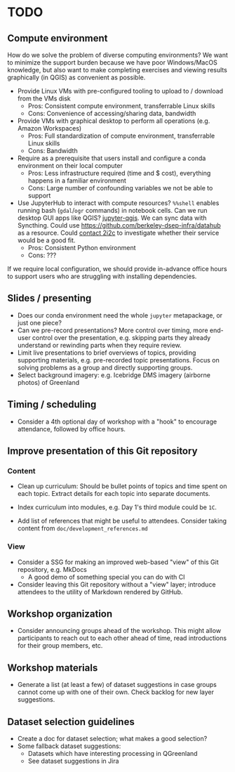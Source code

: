 # TODO

## Compute environment

How do we solve the problem of diverse computing environments? We want to minimize the
support burden because we have poor Windows/MacOS knowledge, but also want to make
completing exercises and viewing results graphically (in QGIS) as convenient as
possible.

* Provide Linux VMs with pre-configured tooling to upload to / download from the VMs
  disk
    * Pros: Consistent compute environment, transferrable Linux skills
    * Cons: Convenience of accessing/sharing data, bandwidth
* Provide VMs with graphical desktop to perform all operations (e.g. Amazon Workspaces)
    * Pros: Full standardization of compute environment, transferrable Linux skills
    * Cons: Bandwidth
* Require as a prerequisite that users install and configure a conda environment on
  their local computer
    * Pros: Less infrastructure required (time and $ cost), everything happens in a
      familiar environment
    * Cons: Large number of confounding variables we not be able to support
* Use JupyterHub to interact with compute resources? `%%shell` enables running bash
  (`gdal`/`ogr` commands) in notebook cells. Can we run desktop GUI apps like QGIS?
  [jupyter-qgis](https://github.com/giswqs/jupyter-qgis). We can sync data with
  Syncthing. Could use <https://github.com/berkeley-dsep-infra/datahub> as a resource.
  Could [contact 2i2c](https://2i2c.org/service/#getahub) to investigate whether their
  service would be a good fit.
    * Pros: Consistent Python environment
    * Cons: ???

If we require local configuration, we should provide in-advance office hours to support
users who are struggling with installing dependencies.


## Slides / presenting

* Does our conda environment need the whole `jupyter` metapackage, or just one piece?
* Can we pre-record presentations? More control over timing, more end-user control over
  the presentation, e.g. skipping parts they already understand or rewinding parts when
  they require review.
* Limit live presentations to brief overviews of topics, providing supporting materials,
  e.g. pre-recorded topic presentations. Focus on solving problems as a group and
  directly supporting groups.
* Select background imagery: e.g. Icebridge DMS imagery (airborne photos) of Greenland


## Timing / scheduling

* Consider a 4th optional day of workshop with a "hook" to encourage attendance,
  followed by office hours.


## Improve presentation of this Git repository

### Content

* Clean up curriculum: Should be bullet points of topics and time spent on each topic.
  Extract details for each topic into separate documents.

* Index curriculum into modules, e.g. Day 1's third module could be `1C`.

* Add list of references that might be useful to attendees. Consider taking content from
  `doc/development_references.md`


### View

* Consider a SSG for making an improved web-based "view" of this Git repository, e.g.
  MkDocs
    <!-- alex ignore special -->
    * A good demo of something special you can do with CI
* Consider leaving this Git repository without a "view" layer; introduce attendees to
  the utility of Markdown rendered by GitHub.


## Workshop organization

* Consider announcing groups ahead of the workshop. This might allow
  participants to reach out to each other ahead of time, read introductions for
  their group members, etc.


## Workshop materials

* Generate a list (at least a few) of dataset suggestions in case groups cannot
  come up with one of their own. Check backlog for new layer suggestions.


## Dataset selection guidelines

* Create a doc for dataset selection; what makes a good selection?
* Some fallback dataset suggestions:
    * Datasets which have interesting processing in QGreenland
    * See dataset suggestions in Jira
